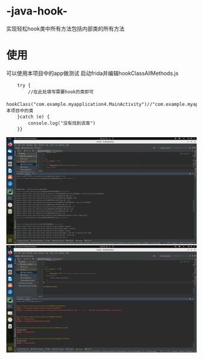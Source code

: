 # -java-hook-
实现轻松hook类中所有方法包括内部类的所有方法
# 使用
可以使用本项目中的app做测试
启动frida并编辑hookClassAllMethods.js
```function main(){
    try {
        //在此处填写需要hook的类即可
        hookClass("com.example.myapplication4.MainActivity")//"com.example.myapplication4.MainActivity"为本项目中的类
    }catch (e) {
        console.log("没有找到该类")
    }}
```

![hook效果](https://github.com/Casterchenss/-java-hook-/blob/main/%E6%88%AA%E5%9B%BE%202023-07-27%2008-25-32.png)
![](https://github.com/Casterchenss/-java-hook-/blob/main/%E6%88%AA%E5%9B%BE%202023-07-27%2008-27-15.png)
